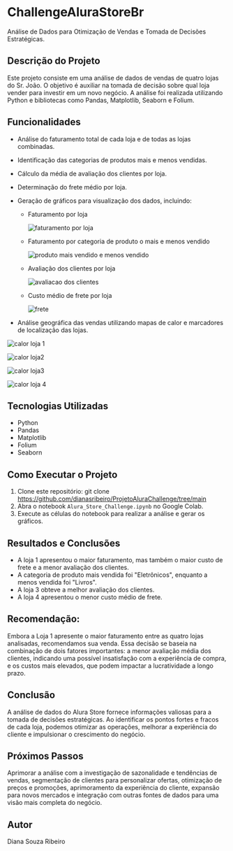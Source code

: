 # ChallengeAluraStoreBr

Análise de Dados para Otimização de Vendas e Tomada de Decisões Estratégicas.


## Descrição do Projeto

Este projeto consiste em uma análise de dados de vendas de quatro lojas do Sr. João. O objetivo é auxiliar na tomada de decisão sobre qual loja vender para investir em um novo negócio. A análise foi realizada utilizando Python e bibliotecas como Pandas, Matplotlib, Seaborn e Folium.

## Funcionalidades

* Análise do faturamento total de cada loja e de todas as lojas combinadas.
* Identificação das categorias de produtos mais e menos vendidas.
* Cálculo da média de avaliação dos clientes por loja.
* Determinação do frete médio por loja.
  
* Geração de gráficos para visualização dos dados, incluindo:
    * Faturamento por loja
      
      ![faturamento por loja](https://github.com/user-attachments/assets/38dc1d06-2e3c-45b5-a3ad-6f08c23d19e0)

      
    * Faturamento por categoria de produto o mais e menos vendido
 
      ![produto mais vendido e menos vendido](https://github.com/user-attachments/assets/a11c808c-068c-4b40-97ff-bb603d800630)

  
    * Avaliação dos clientes por loja
 
      ![avaliacao dos clientes](https://github.com/user-attachments/assets/ce437c89-bca1-467b-b94e-f8bd6c0ba4ee)
      

    * Custo médio de frete por loja
 
      ![frete](https://github.com/user-attachments/assets/02569e70-6897-456f-aa39-68430b12dd9f)


      
* Análise geográfica das vendas utilizando mapas de calor e marcadores de localização das lojas.
  
  
 ![calor loja 1](https://github.com/user-attachments/assets/0e34a0eb-65e4-47ea-8973-5b7516abff89)
 

 ![calor loja2](https://github.com/user-attachments/assets/0cb4e8cf-9558-45df-af0b-a7b53c54af9a)
 

 ![calor loja3](https://github.com/user-attachments/assets/4c108aed-b054-44d8-91ce-29015353c3a3)
 

 ![calor loja 4](https://github.com/user-attachments/assets/2fce88bf-7378-4db2-8e15-5b460e148d13)





## Tecnologias Utilizadas

* Python
* Pandas
* Matplotlib
* Folium
* Seaborn

## Como Executar o Projeto

1. Clone este repositório: git clone <https://github.com/dianasribeiro/ProjetoAluraChallenge/tree/main>
2. Abra o notebook `Alura_Store_Challenge.ipynb` no Google Colab.
3. Execute as células do notebook para realizar a análise e gerar os gráficos.

## Resultados e Conclusões

* A loja 1 apresentou o maior faturamento, mas também o maior custo de frete e a menor avaliação dos clientes.
* A categoria de produto mais vendida foi "Eletrônicos", enquanto a menos vendida foi "Livros".
* A loja 3 obteve a melhor avaliação dos clientes.
* A loja 4 apresentou o menor custo médio de frete.
  
## **Recomendação:**

Embora a Loja 1 apresente o maior faturamento entre as quatro lojas analisadas, recomendamos sua venda. Essa decisão se baseia na combinação de dois fatores importantes: a menor avaliação média dos clientes, indicando uma possível insatisfação com a experiência de compra, e os custos mais elevados, que podem impactar a lucratividade a longo prazo.

## Conclusão
A análise de dados do Alura Store fornece informações valiosas para a tomada de decisões estratégicas. Ao identificar os pontos fortes e fracos de cada loja, podemos otimizar as operações, melhorar a experiência do cliente e impulsionar o crescimento do negócio.

## Próximos Passos
Aprimorar a análise com a investigação de sazonalidade e tendências de vendas, segmentação de clientes para personalizar ofertas, otimização de preços e promoções, aprimoramento da experiência do cliente, expansão para novos mercados e integração com outras fontes de dados para uma visão mais completa do negócio.

## Autor

Diana Souza Ribeiro
